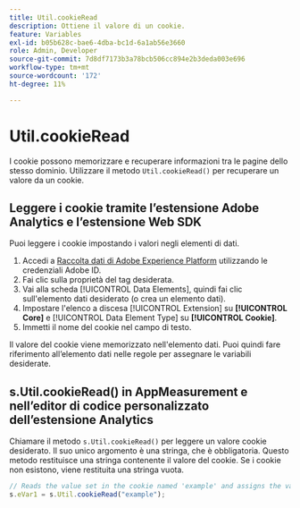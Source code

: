 ```yaml
---
title: Util.cookieRead
description: Ottiene il valore di un cookie.
feature: Variables
exl-id: b05b628c-bae6-4dba-bc1d-6a1ab56e3660
role: Admin, Developer
source-git-commit: 7d8df7173b3a78bcb506cc894e2b3deda003e696
workflow-type: tm+mt
source-wordcount: '172'
ht-degree: 11%

---
```


# Util.cookieRead

I cookie possono memorizzare e recuperare informazioni tra le pagine dello stesso dominio. Utilizzare il metodo `Util.cookieRead()` per recuperare un valore da un cookie.

## Leggere i cookie tramite l’estensione Adobe Analytics e l’estensione Web SDK

Puoi leggere i cookie impostando i valori negli elementi di dati.

1. Accedi a [Raccolta dati di Adobe Experience Platform](https://experience.adobe.com/data-collection) utilizzando le credenziali Adobe ID.
2. Fai clic sulla proprietà del tag desiderata.
3. Vai alla scheda [!UICONTROL Data Elements], quindi fai clic sull&#39;elemento dati desiderato (o crea un elemento dati).
4. Impostare l&#39;elenco a discesa [!UICONTROL Extension] su **[!UICONTROL Core]** e [!UICONTROL Data Element Type] su **[!UICONTROL Cookie]**.
5. Immetti il nome del cookie nel campo di testo.

Il valore del cookie viene memorizzato nell&#39;elemento dati. Puoi quindi fare riferimento all’elemento dati nelle regole per assegnare le variabili desiderate.

## s.Util.cookieRead() in AppMeasurement e nell’editor di codice personalizzato dell’estensione Analytics

Chiamare il metodo `s.Util.cookieRead()` per leggere un valore cookie desiderato. Il suo unico argomento è una stringa, che è obbligatoria. Questo metodo restituisce una stringa contenente il valore del cookie. Se i cookie non esistono, viene restituita una stringa vuota.

```js
// Reads the value set in the cookie named 'example' and assigns the value to eVar1
s.eVar1 = s.Util.cookieRead("example");
```
